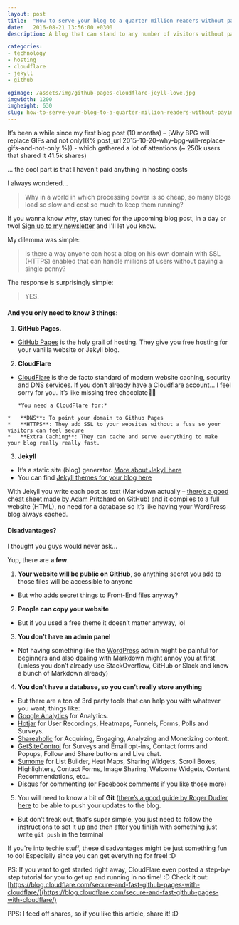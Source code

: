 ```yaml
---
layout: post
title:  "How to serve your blog to a quarter million readers without paying a single penny"
date:   2016-08-21 13:56:00 +0300
description: A blog that can stand to any number of visitors without paying a single penny, this is why we all love the internet today. Say hello to Github Page, Cloudflare and Jekyll

categories:
- technology
- hosting
- cloudflare
- jekyll
- github

ogimage: /assets/img/github-pages-cloudflare-jeyll-love.jpg
imgwidth: 1200
imgheight: 630
slug: how-to-serve-your-blog-to-a-quarter-million-readers-without-paying-a-single-penny
---
```


It’s been a while since my first blog post (10 months) – [Why BPG will replace GIFs and not only]({% post_url 2015-10-20-why-bpg-will-replace-gifs-and-not-only %}) - which gathered a lot of attentions (~ 250k users that shared it 41.5k shares)

… the cool part is that I haven’t paid anything in hosting costs

I always wondered…

>Why in a world in which processing power is so cheap, so many blogs load so slow and cost so much to keep them running?

If you wanna know why, stay tuned for the upcoming blog post, in a day or two! [Sign up to my newsletter](#mc_embed_signup) and I'll let you know.

My dilemma was simple:

>Is there a way anyone can host a blog on his own domain with SSL (HTTPS) enabled that can handle millions of users without paying a single penny?

The response is surprisingly simple:

>YES.

#### And you only need to know 3 things:

1.	**GitHub Pages.**
  *  [GitHub Pages](https://pages.github.com/) is the holy grail of hosting. They give you free hosting for your vanilla website or Jekyll blog.

2.	**CloudFlare**
  *  [CloudFlare](https://www.cloudflare.com/) is the de facto standard of modern website caching, security and DNS services. If you don’t already have a Cloudflare account… I feel sorry for you. It’s like missing free chocolate🍫🙀

         *You need a CloudFlare for:*
    *	**DNS**: To point your domain to Github Pages
    *	**HTTPS**: They add SSL to your websites without a fuss so your visitors can feel secure
    *	**Extra Caching**: They can cache and serve everything to make your blog really really fast.
    
3.	**Jekyll**
  *  It’s a static site (blog) generator. [More about Jekyll here](https://jekyllrb.com/)
  *  You can find [Jekyll themes for your blog here](http://jekyllthemes.org/)

With Jekyll you write each post as text (Markdown actually – [there’s a good cheat sheet made by Adam Pritchard on GitHub](https://github.com/adam-p/markdown-here/wiki/Markdown-Cheatsheet)) and it compiles to a full website (HTML), no need for a database so it’s like having your WordPress blog always cached.

#### Disadvantages?

I thought you guys would never ask…

Yup, there are **a few**.

1.	**Your website will be public on GitHub**, so anything secret you add to those files will be accessible to anyone
  *	But who adds secret things to Front-End files anyway?
2.	**People can copy your website**
  *	But if you used a free theme it doesn’t matter anyway, lol
3.	**You don’t have an admin panel**
  *	Not having something like the [WordPress](https://www.wordpress.org) admin might be painful for beginners and also dealing with Markdown might annoy you at first (unless you don’t already use StackOverflow, GitHub or Slack and know a bunch of Markdown already)
4.	**You don’t have a database, so you can’t really store anything**
  * But there are a ton of 3rd party tools that can help you with whatever you want, things like:
  *  [Google Analytics](https://analytics.google.com) for Analytics.
  *  [Hotjar](https://www.hotjar.com/) for User Recordings, Heatmaps, Funnels, Forms, Polls and Surveys.
  *  [Shareaholic](https://shareaholic.com/) for Acquiring, Engaging, Analyzing and Monetizing content.
  *  [GetSiteControl](https://getsitecontrol.com/) for Surveys and Email opt-ins, Contact forms and Popups, Follow and Share buttons and Live chat.
  *  [Sumome](https://sumome.com) for List Builder, Heat Maps, Sharing Widgets, Scroll Boxes, Highlighters, Contact Forms, Image Sharing, Welcome Widgets, Content Recommendations, etc…
  *  [Disqus](https://disqus.com) for commenting (or [Facebook comments](https://developers.facebook.com/docs/plugins/comments/) if you like those more)
5.	You will need to know a bit of **Git** ([there’s a good guide by Roger Dudler here](http://rogerdudler.github.io/git-guide/) to be able to push your updates to the blog.
  *	But don’t freak out, that’s super simple, you just need to follow the instructions to set it up and then after you finish with something just write `git push` in the terminal

If you're into techie stuff, these disadvantages might be just something fun to do! Especially since you can get everything for free! :D


PS: If you want to get started right away, CloudFlare even posted a step-by-step tutorial for you to get up and running in no time! :D Check it out: [https://blog.cloudflare.com/secure-and-fast-github-pages-with-cloudflare/](https://blog.cloudflare.com/secure-and-fast-github-pages-with-cloudflare/)

PPS: I feed off shares, so if you like this article, share it! :D